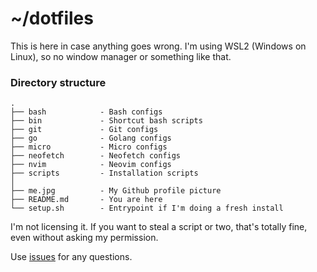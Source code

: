 # ~/dotfiles

This is here in case anything goes wrong. I'm using WSL2 (Windows on Linux), so no window manager or something like that.

### Directory structure

```
.
├── bash            - Bash configs
├── bin             - Shortcut bash scripts
├── git             - Git configs
├── go              - Golang configs
├── micro           - Micro configs
├── neofetch        - Neofetch configs
├── nvim            - Neovim configs
├── scripts         - Installation scripts
│ 
├── me.jpg          - My Github profile picture
├── README.md       - You are here
└── setup.sh        - Entrypoint if I'm doing a fresh install
```

I'm not licensing it. If you want to steal a script or two, that's totally fine, even without asking my permission.

Use [issues](https://github.com/aldy505/dotfiles/issues) for any questions.